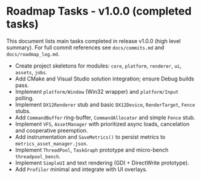 # Roadmap Tasks - v1.0.0 (completed tasks)

This document lists main tasks completed in release v1.0.0 (high level summary). For full commit references see `docs/commits.md` and `docs/roadmap_log.md`.

- Create project skeletons for modules: `core`, `platform`, `renderer`, `ui`, `assets`, `jobs`.
- Add CMake and Visual Studio solution integration; ensure Debug builds pass.
- Implement `platform/Window` (Win32 wrapper) and `platform/Input` polling.
- Implement `DX12Renderer` stub and basic `DX12Device`, `RenderTarget`, `Fence` stubs.
- Add `CommandBuffer` ring-buffer, `CommandAllocator` and simple `Fence` stub.
- Implement `VFS`, `AssetManager` with prioritized async loads, cancelation and cooperative preemption.
- Add instrumentation and `SaveMetrics()` to persist metrics to `metrics_asset_manager.json`.
- Implement `ThreadPool`, `TaskGraph` prototype and micro-bench `threadpool_bench`.
- Implement `SimpleUI` and text rendering (GDI + DirectWrite prototype).
- Add `Profiler` minimal and integrate with UI overlays.

